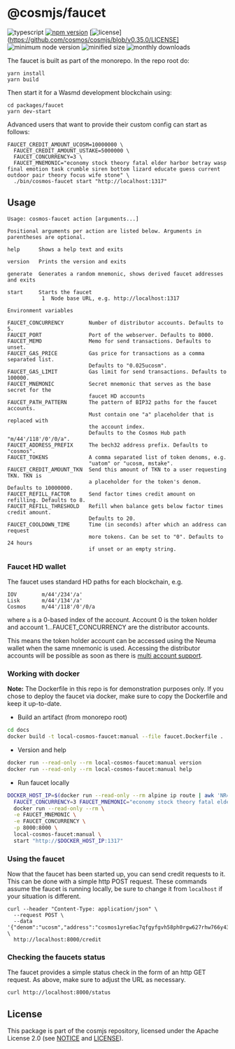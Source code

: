 # @cosmjs/faucet

![typescript](https://img.shields.io/npm/types/@cosmjs/faucet.svg)
[![npm version](https://img.shields.io/npm/v/@cosmjs/faucet.svg)](https://www.npmjs.com/package/@cosmjs/faucet)
[![license](https://img.shields.io/npm/l/@cosmjs/faucet.svg)](https://github.com/cosmos/cosmjs/blob/v0.35.0/LICENSE]
![minimum node version](https://img.shields.io/node/v/@cosmjs/faucet.svg)
![minified size](https://img.shields.io/bundlephobia/min/@cosmjs/faucet.svg)
![monthly downloads](https://img.shields.io/npm/dm/@cosmjs/faucet.svg)

The faucet is built as part of the monorepo. In the repo root do:

```
yarn install
yarn build
```

Then start it for a Wasmd development blockchain using:

```
cd packages/faucet
yarn dev-start
```

Advanced users that want to provide their custom config can start as follows:

```
FAUCET_CREDIT_AMOUNT_UCOSM=10000000 \
  FAUCET_CREDIT_AMOUNT_USTAKE=5000000 \
  FAUCET_CONCURRENCY=3 \
  FAUCET_MNEMONIC="economy stock theory fatal elder harbor betray wasp final emotion task crumble siren bottom lizard educate guess current outdoor pair theory focus wife stone" \
  ./bin/cosmos-faucet start "http://localhost:1317"
```

## Usage

```
Usage: cosmos-faucet action [arguments...]

Positional arguments per action are listed below. Arguments in parentheses are optional.

help      Shows a help text and exits

version   Prints the version and exits

generate  Generates a random mnemonic, shows derived faucet addresses and exits

start     Starts the faucet
           1  Node base URL, e.g. http://localhost:1317

Environment variables

FAUCET_CONCURRENCY        Number of distributor accounts. Defaults to 5.
FAUCET_PORT               Port of the webserver. Defaults to 8000.
FAUCET_MEMO               Memo for send transactions. Defaults to unset.
FAUCET_GAS_PRICE          Gas price for transactions as a comma separated list.
                          Defaults to "0.025ucosm".
FAUCET_GAS_LIMIT          Gas limit for send transactions. Defaults to 100000.
FAUCET_MNEMONIC           Secret mnemonic that serves as the base secret for the
                          faucet HD accounts
FAUCET_PATH_PATTERN       The pattern of BIP32 paths for the faucet accounts.
                          Must contain one "a" placeholder that is replaced with
                          the account index.
                          Defaults to the Cosmos Hub path "m/44'/118'/0'/0/a".
FAUCET_ADDRESS_PREFIX     The bech32 address prefix. Defaults to "cosmos".
FAUCET_TOKENS             A comma separated list of token denoms, e.g.
                          "uatom" or "ucosm, mstake".
FAUCET_CREDIT_AMOUNT_TKN  Send this amount of TKN to a user requesting TKN. TKN is
                          a placeholder for the token's denom. Defaults to 10000000.
FAUCET_REFILL_FACTOR      Send factor times credit amount on refilling. Defaults to 8.
FAUCET_REFILL_THRESHOLD   Refill when balance gets below factor times credit amount.
                          Defaults to 20.
FAUCET_COOLDOWN_TIME      Time (in seconds) after which an address can request
                          more tokens. Can be set to "0". Defaults to 24 hours
                          if unset or an empty string.
```

### Faucet HD wallet

The faucet uses standard HD paths for each blockchain, e.g.

```
IOV        m/44'/234'/a'
Lisk       m/44'/134'/a'
Cosmos     m/44'/118'/0'/0/a
```

where `a` is a 0-based index of the account. Account 0 is the token holder and
account 1...FAUCET_CONCURRENCY are the distributor accounts.

This means the token holder account can be accessed using the Neuma wallet when
the same mnemonic is used. Accessing the distributor accounts will be possible
as soon as there is
[multi account support](https://github.com/iov-one/ponferrada/milestone/3).

### Working with docker

**Note:** The Dockerfile in this repo is for demonstration purposes only. If you
chose to deploy the faucet via docker, make sure to copy the Dockerfile and keep
it up-to-date.

- Build an artifact (from monorepo root)

```sh
cd docs
docker build -t local-cosmos-faucet:manual --file faucet.Dockerfile .
```

- Version and help

```sh
docker run --read-only --rm local-cosmos-faucet:manual version
docker run --read-only --rm local-cosmos-faucet:manual help
```

- Run faucet locally

```sh
DOCKER_HOST_IP=$(docker run --read-only --rm alpine ip route | awk 'NR==1 {print $3}'); \
  FAUCET_CONCURRENCY=3 FAUCET_MNEMONIC="economy stock theory fatal elder harbor betray wasp final emotion task crumble siren bottom lizard educate guess current outdoor pair theory focus wife stone" \
  docker run --read-only --rm \
  -e FAUCET_MNEMONIC \
  -e FAUCET_CONCURRENCY \
  -p 8000:8000 \
  local-cosmos-faucet:manual \
  start "http://$DOCKER_HOST_IP:1317"
```

### Using the faucet

Now that the faucet has been started up, you can send credit requests to it.
This can be done with a simple http POST request. These commands assume the
faucet is running locally, be sure to change it from `localhost` if your
situation is different.

```
curl --header "Content-Type: application/json" \
  --request POST \
  --data '{"denom":"ucosm","address":"cosmos1yre6ac7qfgyfgvh58ph0rgw627rhw766y430qq"}' \
  http://localhost:8000/credit
```

### Checking the faucets status

The faucet provides a simple status check in the form of an http GET request. As
above, make sure to adjust the URL as necessary.

```
curl http://localhost:8000/status
```

## License

This package is part of the cosmjs repository, licensed under the Apache License
2.0 (see [NOTICE](https://github.com/cosmos/cosmjs/blob/main/NOTICE) and
[LICENSE](https://github.com/cosmos/cosmjs/blob/main/LICENSE)).
